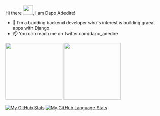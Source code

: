 Hi there <img src="https://raw.githubusercontent.com/MartinHeinz/MartinHeinz/master/wave.gif" width="30px">, I am Dapo Adedire!

- 👀 I’m a budding backend developer who's interest is building graeat apps with Django. 
- 📫 You can reach me on twitter.com/dapo_adedire 
 
 
 
 <img height="180em" src="https://github-readme-stats.vercel.app/api?username=dapoadedire&show_icons=true&hide_border=true&&count_private=true&include_all_commits=true&theme=tokyonight&showicons=true" />
 
 <img height="180em" src="https://github-readme-stats.vercel.app/api/top-langs/?username=dapoadedire&show_icons=true&hide_border=true&&count_private=true&include_all_commits=true&theme=tokyonight&showicons=true" />
  
[![My GitHub Stats](https://github-readme-stats.vercel.app/api/?username=dapoadedire&count_private=true&theme=tokyonight&showicons=true)]()
[![My GitHub Language Stats](https://github-readme-stats.vercel.app/api/top-langs/?username=dapoadedire&langs_count=5&theme=tokyonight)]()
 
<!---
dapoadedire/dapoadedire is a ✨ special ✨ repository because its `README.md` (this file) appears on your GitHub profile.
You can click the Preview link to take a look at your changes.
--->

